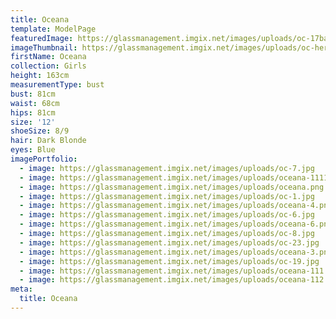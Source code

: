 ```yaml
---
title: Oceana
template: ModelPage
featuredImage: https://glassmanagement.imgix.net/images/uploads/oc-17banner_.png
imageThumbnail: https://glassmanagement.imgix.net/images/uploads/oc-her-shadow-.jpg
firstName: Oceana
collection: Girls
height: 163cm
measurementType: bust
bust: 81cm
waist: 68cm
hips: 81cm
size: '12'
shoeSize: 8/9
hair: Dark Blonde
eyes: Blue
imagePortfolio:
  - image: https://glassmanagement.imgix.net/images/uploads/oc-7.jpg
  - image: https://glassmanagement.imgix.net/images/uploads/oceana-11111111.png
  - image: https://glassmanagement.imgix.net/images/uploads/oceana.png
  - image: https://glassmanagement.imgix.net/images/uploads/oc-1.jpg
  - image: https://glassmanagement.imgix.net/images/uploads/oceana-4.png
  - image: https://glassmanagement.imgix.net/images/uploads/oc-6.jpg
  - image: https://glassmanagement.imgix.net/images/uploads/oceana-6.png
  - image: https://glassmanagement.imgix.net/images/uploads/oc-8.jpg
  - image: https://glassmanagement.imgix.net/images/uploads/oc-23.jpg
  - image: https://glassmanagement.imgix.net/images/uploads/oceana-3.png
  - image: https://glassmanagement.imgix.net/images/uploads/oc-19.jpg
  - image: https://glassmanagement.imgix.net/images/uploads/oceana-111.png
  - image: https://glassmanagement.imgix.net/images/uploads/oceana-112.png
meta:
  title: Oceana
---
```


